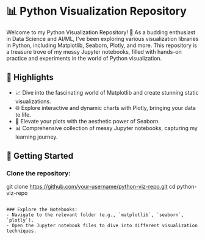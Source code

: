 # 📊 Python Visualization Repository

Welcome to my Python Visualization Repository! 🚀 As a budding enthusiast in Data Science and AI/ML, I've been exploring various visualization libraries in Python, including Matplotlib, Seaborn, Plotly, and more. This repository is a treasure trove of my messy Jupyter notebooks, filled with hands-on practice and experiments in the world of Python visualization.

## 🌟 Highlights

- 📈 Dive into the fascinating world of Matplotlib and create stunning static visualizations.
- 🌐 Explore interactive and dynamic charts with Plotly, bringing your data to life.
- 🎨 Elevate your plots with the aesthetic power of Seaborn.
- 📊 Comprehensive collection of messy Jupyter notebooks, capturing my learning journey.



## 🚀 Getting Started

### Clone the repository:

   git clone https://github.com/your-username/python-viz-repo.git
   cd python-viz-repo
   ```

### Explore the Notebooks:
   - Navigate to the relevant folder (e.g., `matplotlib`, `seaborn`, `plotly`).
   - Open the Jupyter notebook files to dive into different visualization techniques.
